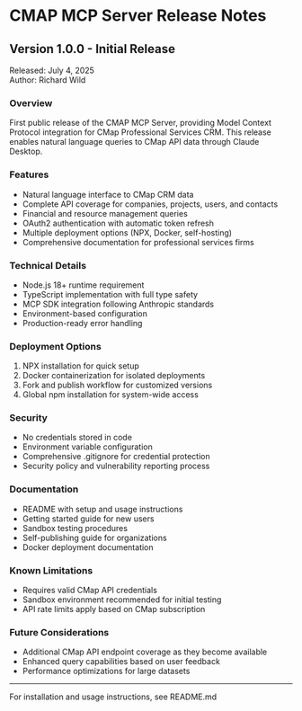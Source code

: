 # CMAP MCP Server Release Notes

## Version 1.0.0 - Initial Release

Released: July 4, 2025  
Author: Richard Wild

### Overview

First public release of the CMAP MCP Server, providing Model Context Protocol integration for CMap Professional Services CRM. This release enables natural language queries to CMap API data through Claude Desktop.

### Features

- Natural language interface to CMap CRM data
- Complete API coverage for companies, projects, users, and contacts
- Financial and resource management queries
- OAuth2 authentication with automatic token refresh
- Multiple deployment options (NPX, Docker, self-hosting)
- Comprehensive documentation for professional services firms

### Technical Details

- Node.js 18+ runtime requirement
- TypeScript implementation with full type safety
- MCP SDK integration following Anthropic standards
- Environment-based configuration
- Production-ready error handling

### Deployment Options

1. NPX installation for quick setup
2. Docker containerization for isolated deployments
3. Fork and publish workflow for customized versions
4. Global npm installation for system-wide access

### Security

- No credentials stored in code
- Environment variable configuration
- Comprehensive .gitignore for credential protection
- Security policy and vulnerability reporting process

### Documentation

- README with setup and usage instructions
- Getting started guide for new users
- Sandbox testing procedures
- Self-publishing guide for organizations
- Docker deployment documentation

### Known Limitations

- Requires valid CMap API credentials
- Sandbox environment recommended for initial testing
- API rate limits apply based on CMap subscription

### Future Considerations

- Additional CMap API endpoint coverage as they become available
- Enhanced query capabilities based on user feedback
- Performance optimizations for large datasets

---

For installation and usage instructions, see README.md